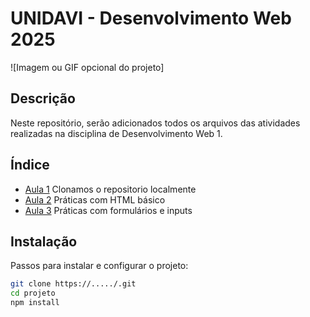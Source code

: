 # UNIDAVI - Desenvolvimento Web 2025

![Imagem ou GIF opcional do projeto]

## Descrição
Neste repositório, serão adicionados todos os arquivos das atividades realizadas na disciplina de Desenvolvimento Web 1.

## Índice

- [Aula 1](#aula1)
    Clonamos o repositorio localmente
- [Aula 2](#aula2)
    Práticas com HTML básico
- [Aula 3](#aula3)
    Práticas com formulários e inputs

## Instalação
Passos para instalar e configurar o projeto:

```Bash
git clone https://...../.git
cd projeto
npm install

